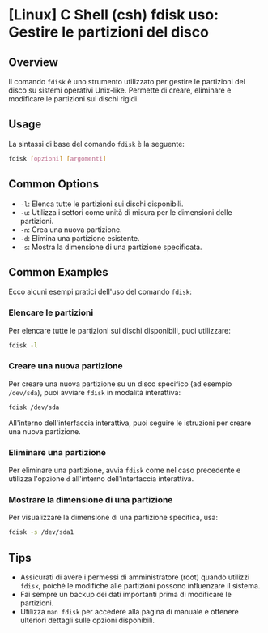 # [Linux] C Shell (csh) fdisk uso: Gestire le partizioni del disco

## Overview
Il comando `fdisk` è uno strumento utilizzato per gestire le partizioni del disco su sistemi operativi Unix-like. Permette di creare, eliminare e modificare le partizioni sui dischi rigidi.

## Usage
La sintassi di base del comando `fdisk` è la seguente:

```bash
fdisk [opzioni] [argomenti]
```

## Common Options
- `-l`: Elenca tutte le partizioni sui dischi disponibili.
- `-u`: Utilizza i settori come unità di misura per le dimensioni delle partizioni.
- `-n`: Crea una nuova partizione.
- `-d`: Elimina una partizione esistente.
- `-s`: Mostra la dimensione di una partizione specificata.

## Common Examples
Ecco alcuni esempi pratici dell'uso del comando `fdisk`:

### Elencare le partizioni
Per elencare tutte le partizioni sui dischi disponibili, puoi utilizzare:

```bash
fdisk -l
```

### Creare una nuova partizione
Per creare una nuova partizione su un disco specifico (ad esempio `/dev/sda`), puoi avviare `fdisk` in modalità interattiva:

```bash
fdisk /dev/sda
```
All'interno dell'interfaccia interattiva, puoi seguire le istruzioni per creare una nuova partizione.

### Eliminare una partizione
Per eliminare una partizione, avvia `fdisk` come nel caso precedente e utilizza l'opzione `d` all'interno dell'interfaccia interattiva.

### Mostrare la dimensione di una partizione
Per visualizzare la dimensione di una partizione specifica, usa:

```bash
fdisk -s /dev/sda1
```

## Tips
- Assicurati di avere i permessi di amministratore (root) quando utilizzi `fdisk`, poiché le modifiche alle partizioni possono influenzare il sistema.
- Fai sempre un backup dei dati importanti prima di modificare le partizioni.
- Utilizza `man fdisk` per accedere alla pagina di manuale e ottenere ulteriori dettagli sulle opzioni disponibili.